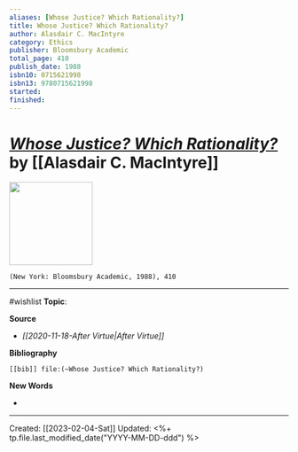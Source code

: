 ```yaml
---
aliases: [Whose Justice? Which Rationality?]
title: Whose Justice? Which Rationality?
author: Alasdair C. MacIntyre
category: Ethics
publisher: Bloomsbury Academic
total_page: 410
publish_date: 1988
isbn10: 0715621998
isbn13: 9780715621998
started: 
finished: 
---
```

# *[Whose Justice? Which Rationality?]()* by [[Alasdair C. MacIntyre]]

<img src="http://books.google.com/books/content?id=wIbQlgEACAAJ&printsec=frontcover&img=1&zoom=1&source=gbs_api" width=150>

`(New York: Bloomsbury Academic, 1988), 410`

--- 
#wishlist
**Topic**: 

**Source**
- *[[2020-11-18-After Virtue|After Virtue]]*


**Bibliography**

```query
[[bib]] file:(~Whose Justice? Which Rationality?)
```
 

**New Words**

- 

---
Created: [[2023-02-04-Sat]]
Updated: <%+ tp.file.last_modified_date("YYYY-MM-DD-ddd") %>
